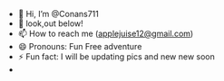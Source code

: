 - 👋 Hi, I’m @Conans711
- 👀 look,out below! 
- 📫 How to reach me (applejuise12@gmail.com) 
- 😄 Pronouns: Fun Free adventure 
- ⚡ Fun fact: I will be updating pics and new new soon
- 

<!---
Conans711/Conans711 is a ✨ special ✨ repository because its `README.md` (this file) appears on your GitHub profile.
You can click the Preview link to take a look at your changes.
--->
